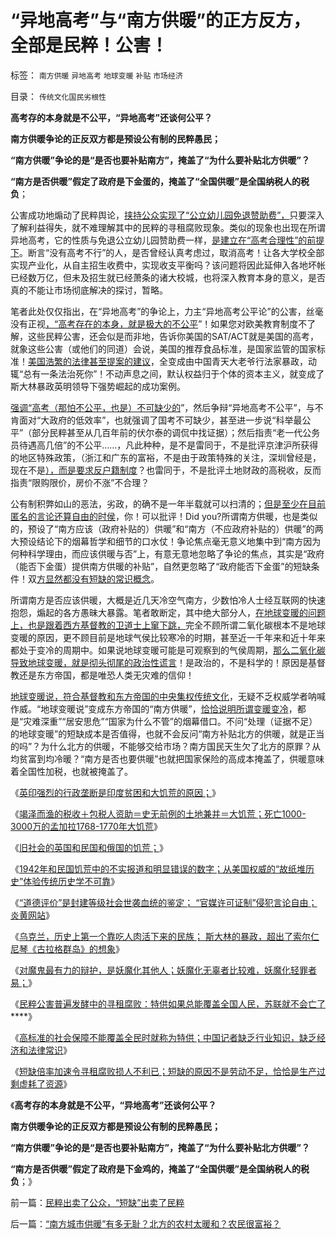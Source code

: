 # “异地高考”与“南方供暖”的正方反方，全部是民粹！公害！

标签： `南方供暖` `异地高考` `地球变暖` `补贴` `市场经济` 

目录： `传统文化国民劣根性`

**高考存的本身就是不公平，“异地高考”还谈何公平？**

**南方供暖争论的正反双方都是预设公有制的民粹愚民；**

**“南方供暖”争论的是“是否也要补贴南方”，掩盖了“为什么要补贴北方供暖”？**

**“南方是否供暖”假定了政府是下金蛋的，掩盖了“全国供暖”是全国纳税人的税负**；

公害成功地煽动了民粹舆论，[挟持公众实现了“公立幼儿园免退赞助费”，](../../../2013/1/7/退还赞助费是民粹的腐败，民粹比贪官恶劣一百倍！.md)只要深入了解利益得失，就不难理解其中的民粹的寻租腐败现象。类似的现象也出现在所谓异地高考，它的性质与免退公立幼儿园赞助费一样，[是建立在“高考合理性”的前提下](../../../2009/12/9/现代科举之高考、国考、公务员和考研.md)。断言“没有高考不行”的人，是否曾经认真考虑过，取消高考！让各大学校全部实现产业化，从自主招生收费中，实现收支平衡吗？该问题将因此延伸入各地坏帐已经数万亿，但未及招生就已经萧条的诸大校城，也将深入教育本身的意义，是否真的不能让市场彻底解决的探讨，暂略。

笔者此处仅仅指出，在“异地高考”的争论上，力主“异地高考公平论”的公害，丝毫没有正视[，“高考存在的本身，就是极大的不公平](../../../2012/5/17/高考国考教育体系培养选拨的不是人才.md)”！如果您对欧美教育制度不了解，这些民粹公害，还会似是而非地，告诉你美国的SAT/ACT就是美国的高考，就象这些公害（或他们的同道）会说，美国的推荐食品标准，是国家监管的国家标准！[美国浩繁的法律甚至提案的建议](%E7%9A%84%E5%B8%9D%E7%8E%8B%E5%BE%8B%E6%B3%95)，全变成由中国青天大老爷行法家暴政，动辄“总有一条法治死你”！不动声息之间，默认权益归于个体的资本主义，就变成了斯大林暴政英明领导下强势崛起的成功案例。

[强调“高考（那怕不公平，也是）不可缺少的](../../../2009/12/10/计划经济重视高教科技产业的反效果.md)”，然后争辩“异地高考不公平”，与不肯面对“大政府的低效率”，也就强调了国考不可缺少，甚至进一步说“科举最公平”（部分民粹甚至从几百年前的伏尔泰的调侃中找证据）；然后指责“老一代公务员待遇高几倍”的不公平……，凡此种种，是不是雷同于，不是批评京津沪所获得的地区特殊政策，（浙江和广东的富裕，不是由于政策特殊的关注，深圳曾经是，现在不是[），而是要求反户籍制度](../../../2012/2/1/剥夺户口背后的税后福利，不如剥离福利背后的政府；.md)？也雷同于，不是批评土地财政的高税收，反而指责“限购限价，房价不涨”不合理？

公有制积弊如山的恶法，劣政，的确不是一年半载就可以扫清的；[但是至少在目前匿名的言论还算自由的时侯](../../../2013/1/1/实名制恶化改革合法性，完全无助于互联网安全.md)，你！可以批评！Did you?所谓南方供暖，也是类似的，预设了“南方应该（政府补贴的）供暖”和“南方（不应政府补贴的）供暖”的两大预设结论下的烟幕哲学和细节的口水仗！争论焦点毫无意义地集中到“南方因为何种科学理由，而应该供暖与否”上，有意无意地忽略了争论的焦点，其实是“政府（能否下金蛋）提供南方供暖的补贴”，自然更忽略了“政府能否下金蛋”的短缺条件！双[方显然都没有短缺的常识概念](../../../2012/12/8/人性本私亦本恶的强盗本能.md)。

所谓南方是否应该供暖，大概是近几天冷空气南方，少数怕冷人士经互联网的快速抱怨，煽起的各方愚昧大暴露。笔者敢断定，其中绝大部分人，[在地球变暖的问题上，也是跟着西方基督教的卫道士上窜下跳，](../../../2012/5/24/生物能源计划，今天的星球大战.md)完全不顾所谓二氧化碳根本不是地球变暖的原因，更不顾目前是地球气侯比较寒冷的时期，甚至近一千年来和近十年来都处于变冷的周期中。如果说地球变暖可能是可观察到的气侯周期，[那么二氧化碳导致地球变暖，就是彻头彻尾的政治性谎言](../../../2010/5/10/美国科学院255位院士成了理性主义哲学家.md)！是政治的，不是科学的！原因是基督教还是东方帝国，都是唯恐人类无灾难的信仰！

[地球变暖说，符合基督教和东方帝国的中央集权传统文化](../../../2009/12/31/有什么样的文化，就有什么样的国民.md)，无疑不乏权威学者呐喊作威。“地球变暖说”变成东方帝国的“南方供暖”，[恰恰说明所谓变暖变冷](../../../2010/1/6/环保明星连“减排”和“减少污染”都搞混了！.md)，都是“灾难深重”“居安思危”“国家为什么不管”的烟幕借口。不问“处理（证据不足）的地球变暖”的短缺成本是否值得，也就不会反问“南方补贴北方的供暖，就是正当的吗”？为什么北方的供暖，不能够交给市场？南方国民天生欠了北方的原罪？从均贫富到均冷暖？“南方是否也要供暖”也就把国家保险的高成本掩盖了，供暖意味着全国性加税，也就被掩盖了。

《[英印强烈的行政垄断是印度贫困和大饥荒的原因；](../../../2012/1/21/没有民族主权的独立，就不可能有国家的民主.md)》

《[竭泽而渔的税收＋包税人资助＝史无前例的土地兼并＝大饥荒；死亡1000-3000万的孟加拉1768-1770年大饥荒](../../../2012/1/21/孟加拉1770s大饥荒，当政府致力本身利益最大化.md)》

《[旧社会的英国和民国和俄国的饥荒；](../../../2011/12/23/旧社会的成因，英国和民国和俄国的饥荒.md)》

《[1942年和民国饥荒中的不实报道和明显错误的数字；从美国权威的“故纸堆历史”体验传统历史学不可靠](../../../2013/1/8/&lt;1942&gt;是电影，美国人笔下造假的“历史”.md)》

《[“道德评价”是封建等级社会世袭血统的鉴定； “官媒许可证制”侵犯言论自由；
炎黄网站](../../../2013/1/11/南都是被删改合法，无关言论自由.md)》

《[乌克兰，历史上第一个靠吃人肉活下来的民族；
斯大林的暴政，超出了索尔仁尼琴《古拉格群岛》的想象](../../../2013/1/11/乌克兰大饥荒！第一个被迫吃人肉的民族.md)》

《[对魔鬼最有力的辩护，是妖魔化其他人；妖魔化无辜者比较难，妖魔化轻罪者易；](../../../2013/1/11/对魔鬼最有力的辩护，是妖魔化其他人.md)》

《[民粹公害普遍发酵中的寻租腐败：特供如果总能覆盖全国人民，苏联就不会亡了](../../../2013/1/12/公立幼儿院是“幼教领域的特供”.md)****》

《[高标准的社会保障不能覆盖全民时就称为特供；中国记者缺乏行业知识，缺乏经济和法律常识](../../../2013/1/12/民粹公害和记者们，追求国破家亡后的“特供”！.md)》

《[短缺倍率加速令寻租腐败损人不利已；短缺的原因不是劳动不足，恰恰是生产过剩虚耗了资源](../../../2013/1/12/民粹出卖了公众，“短缺”出卖了民粹.md)》

《**高考存的本身就是不公平，“异地高考”还谈何公平？**

**南方供暖争论的正反双方都是预设公有制的民粹愚民；**

**“南方供暖”争论的是“是否也要补贴南方”，掩盖了“为什么要补贴北方供暖”？**

**“南方是否供暖”假定了政府是下金鸡的，掩盖了“全国供暖”是全国纳税人的税负**；》

前一篇：[民粹出卖了公众，“短缺”出卖了民粹](../../../2013/1/12/民粹出卖了公众，“短缺”出卖了民粹.md)

后一篇：[“南方城市供暖”有多无耻？北方的农村太暖和？农民很富裕？](../../../2013/1/13/“南方城市供暖”有多无耻？北方的农村太暖和？农民很富裕？.md)